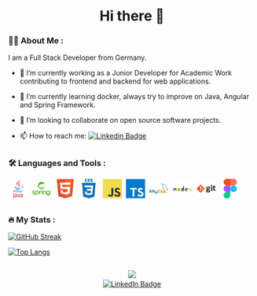 <div id="header" align="center">
  <h1>Hi there 👋</h1>
</div>

### :man_technologist: About Me :

I am a Full Stack Developer from Germany.

- 🔭 I’m currently working as a Junior Developer for Academic Work contributing to frontend and backend for web applications.
- 🌱 I’m currently learning docker, always try to improve on Java, Angular and Spring Framework.
- 👯 I’m looking to collaborate on open source software projects.

- 📫 How to reach me:  [![Linkedin Badge](https://img.shields.io/badge/-SebastianOffergeld-blue?style=flat&logo=Linkedin&logoColor=white)](https://www.linkedin.com/in/sebastianoffergeld/)

##


### :hammer_and_wrench: Languages and Tools :

<div>
  <img src="https://github.com/devicons/devicon/blob/master/icons/java/java-original-wordmark.svg" title="Java" alt="Java" width="40" height="40"/>&nbsp;
  <img src="https://github.com/devicons/devicon/blob/master/icons/spring/spring-original-wordmark.svg" title="Spring" alt="Spring" width="40" height="40"/>&nbsp;
  <img src="https://github.com/devicons/devicon/blob/master/icons/html5/html5-original.svg" title="HTML5" alt="HTML" width="40" height="40"/>&nbsp;
  <img src="https://github.com/devicons/devicon/blob/master/icons/css3/css3-plain-wordmark.svg"  title="CSS3" alt="CSS" width="40" height="40"/>&nbsp;
  <img src="https://github.com/devicons/devicon/blob/master/icons/javascript/javascript-original.svg" title="JavaScript" alt="JavaScript" width="40" height="40"/>&nbsp;
    <img src="https://github.com/devicons/devicon/blob/master/icons/typescript/typescript-original.svg" title="TypeScript" **alt="TypeScript" width="40" height="40"/>&nbsp;
  <img src="https://github.com/devicons/devicon/blob/master/icons/mysql/mysql-original-wordmark.svg" title="MySQL"  alt="MySQL" width="40" height="40"/>&nbsp;
  <img src="https://github.com/devicons/devicon/blob/master/icons/nodejs/nodejs-original-wordmark.svg" title="NodeJS" alt="NodeJS" width="40" height="40"/>&nbsp;
  <img src="https://github.com/devicons/devicon/blob/master/icons/git/git-original-wordmark.svg" title="Git" **alt="Git" width="40" height="40"/>&nbsp;
  <img src="https://github.com/devicons/devicon/blob/master/icons/figma/figma-original.svg" title="Figma" **alt="Figma" width="40" height="40"/>&nbsp;

</div>

##

### :fire: My Stats :

[![GitHub Streak](http://github-readme-streak-stats.herokuapp.com?user=JefCos&theme=vision-friendly-dark)](https://git.io/streak-stats)

[![Top Langs](https://github-readme-stats.vercel.app/api/top-langs/?username=JefCos&layout=compact&theme=vision-friendly-dark)](https://github.com/anuraghazra/github-readme-stats)

##

<div id="header" align="center">
  <img src="https://media.giphy.com/media/M9gbBd9nbDrOTu1Mqx/giphy.gif" width="100"/>
</div>
<div id="badges" align="center">
  <a href="https://www.linkedin.com/in/sebastianoffergeld/">
    <img src="https://img.shields.io/badge/LinkedIn-blue?style=for-the-badge&logo=linkedin&logoColor=white" alt="LinkedIn Badge"/>
  </a>
</div>
